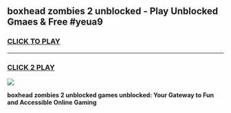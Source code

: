 
## boxhead zombies 2 unblocked - Play Unblocked Gmaes & Free #yeua9
<h3>
<a href="https://news.freeplayer.one?title=boxhead_zombies_2_unblocked&ref=27F">CLICK TO PLAY</a></h3>
<hr>

<h3>
<a href="https://news.freeplayer.one?title=boxhead_zombies_2_unblocked&ref=27F">CLICK 2 PLAY</a>
  
</h3>

<a href="https://news.freeplayer.one?title=boxhead_zombies_2_unblocked&ref=27F/"><img src="https://clearcache.store/games.png"></a>


**boxhead zombies 2 unblocked games unblocked: Your Gateway to Fun and Accessible Online Gaming**
